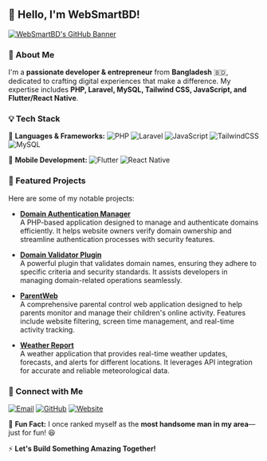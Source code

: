 ## 👋 Hello, I'm WebSmartBD!

[![WebSmartBD's GitHub Banner](https://source.unsplash.com/1200x400/?technology,code)](#)

### 🚀 About Me
I'm a **passionate developer & entrepreneur** from **Bangladesh** 🇧🇩, dedicated to crafting digital experiences that make a difference. My expertise includes **PHP, Laravel, MySQL, Tailwind CSS, JavaScript, and Flutter/React Native**.

### 💡 Tech Stack
🚀 **Languages & Frameworks:**
![PHP](https://img.shields.io/badge/PHP-777BB4?style=flat&logo=php&logoColor=white) ![Laravel](https://img.shields.io/badge/Laravel-FF2D20?style=flat&logo=laravel&logoColor=white) ![JavaScript](https://img.shields.io/badge/JavaScript-F7DF1E?style=flat&logo=javascript&logoColor=black) ![TailwindCSS](https://img.shields.io/badge/TailwindCSS-38B2AC?style=flat&logo=tailwind-css&logoColor=white) ![MySQL](https://img.shields.io/badge/MySQL-4479A1?style=flat&logo=mysql&logoColor=white)

📱 **Mobile Development:**
![Flutter](https://img.shields.io/badge/Flutter-02569B?style=flat&logo=flutter&logoColor=white) ![React Native](https://img.shields.io/badge/React%20Native-61DAFB?style=flat&logo=react&logoColor=black)

### 🚀 Featured Projects
Here are some of my notable projects:

- **[Domain Authentication Manager](https://github.com/websmartbd/Domain-Authentication-Manager)**  
  A PHP-based application designed to manage and authenticate domains efficiently. It helps website owners verify domain ownership and streamline authentication processes with security features.

- **[Domain Validator Plugin](https://github.com/websmartbd/Domain-Validator-Plugin)**  
  A powerful plugin that validates domain names, ensuring they adhere to specific criteria and security standards. It assists developers in managing domain-related operations seamlessly.

- **[ParentWeb](https://github.com/websmartbd/ParentWeb)**  
  A comprehensive parental control web application designed to help parents monitor and manage their children's online activity. Features include website filtering, screen time management, and real-time activity tracking.

- **[Weather Report](https://github.com/websmartbd/Weather-Report)**  
  A weather application that provides real-time weather updates, forecasts, and alerts for different locations. It leverages API integration for accurate and reliable meteorological data.

### 🔗 Connect with Me
[![Email](https://img.shields.io/badge/Email-D14836?style=flat&logo=gmail&logoColor=white)](mailto:codebazarbd.com@gmail.com)
[![GitHub](https://img.shields.io/badge/GitHub-181717?style=flat&logo=github&logoColor=white)](https://github.com/websmartbd)
[![Website](https://img.shields.io/badge/Website-FF7139?style=flat&logo=internet-explorer&logoColor=white)](https://bmshifat.zya.me/)

📢 **Fun Fact:**
I once ranked myself as the **most handsome man in my area**—just for fun! 😆

⚡ **Let's Build Something Amazing Together!**
